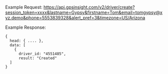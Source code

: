 Example Request: https://api.gpsinsight.com/v2/driver/create?session_token=xxxx&lastname=Gypsy&firstname=Tom&email=tomgypsy@xyz.demo&phone=5553839328&alert_pref=3&timezone=US/Arizona

Example Response:

    {
      head: { .... },
      data: [
        {
          driver_id: "4551485",
          result: "Created"
      ]
    }
